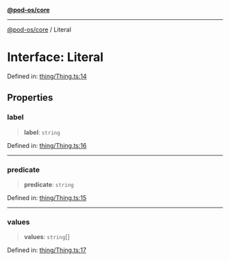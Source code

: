 [**@pod-os/core**](../README.md)

***

[@pod-os/core](../globals.md) / Literal

# Interface: Literal

Defined in: [thing/Thing.ts:14](https://github.com/pod-os/PodOS/blob/90fd10a51a0e6c116e360caca550a03a7f7126ea/core/src/thing/Thing.ts#L14)

## Properties

### label

> **label**: `string`

Defined in: [thing/Thing.ts:16](https://github.com/pod-os/PodOS/blob/90fd10a51a0e6c116e360caca550a03a7f7126ea/core/src/thing/Thing.ts#L16)

***

### predicate

> **predicate**: `string`

Defined in: [thing/Thing.ts:15](https://github.com/pod-os/PodOS/blob/90fd10a51a0e6c116e360caca550a03a7f7126ea/core/src/thing/Thing.ts#L15)

***

### values

> **values**: `string`[]

Defined in: [thing/Thing.ts:17](https://github.com/pod-os/PodOS/blob/90fd10a51a0e6c116e360caca550a03a7f7126ea/core/src/thing/Thing.ts#L17)
